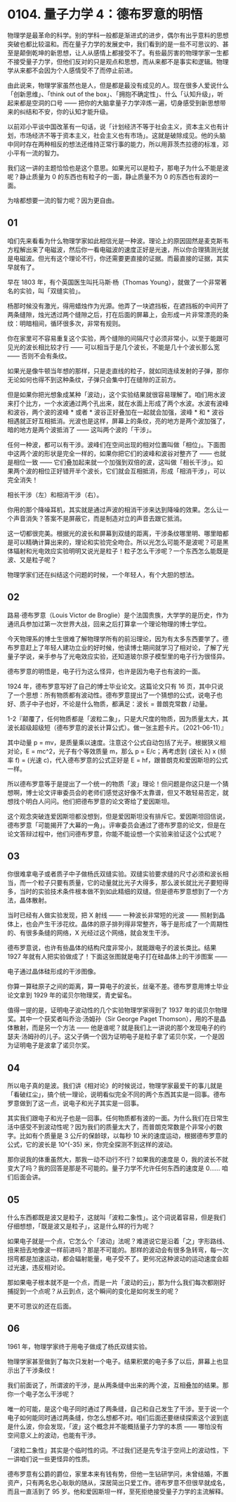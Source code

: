 # 0104. 量子力学 4：德布罗意的明悟

物理学是最革命的科学。别的学科一般都是渐进式的进步，偶尔有出乎意料的思想突破也都比较温和。而在量子力学的发展史中，我们看到的是一些不可思议的、甚至是颠倒乾坤的新思想，让人从感情上都接受不了。有些最厉害的物理学家一生都不接受量子力学，但他们反对的只是观点和思想，而从来都不是事实和逻辑。物理学从来都不会因为个人感情受不了而停止前进。

由此说来，物理学家虽然也是人，但是都是最没有成见的人。现在很多人爱说什么「创新思维」、「think out of the box」、「拥抱不确定性」、什么「认知升级」，听起来都是空洞的口号 —— 把你的大脑拿量子力学淬炼一遍，切身感受到新思想带来的纠结和不安，你的认知才能升级。

以前邓小平谈中国改革有一句话，说「计划经济不等于社会主义，资本主义也有计划，市场经济不等于资本主义，社会主义也有市场」。这就是破除成见。他的头脑中同时存在两种相反的想法还维持正常行事的能力，所以用菲茨杰拉德的标准，邓小平有一流的智力。

我们这一讲的主题恰恰也是这个意思。如果光可以是粒子，那电子为什么不能是波呢？静止质量为 0 的东西也有粒子的一面，静止质量不为 0 的东西也有波的一面。

为啥都想要一流的智力呢？因为更自由。

## 01

咱们先来看看为什么物理学家如此相信光是一种波。理论上的原因固然是麦克斯韦方程解出来了电磁波，然后你一看电磁波的速度正好是光速，所以你合理猜测光就是电磁波。但光有这个理论不行，你还需要更直接的证据。而最直接的证据，其实早就有了。

早在 1803 年，有个英国医生叫托马斯·杨（Thomas Young），就做了一个非常著名的实验，叫「双缝实验」。

杨那时候没有激光，得用蜡烛作为光源。他弄了一块遮挡板，在遮挡板的中间开了两条缝隙，烛光透过两个缝隙之后，打在后面的屏幕上，会形成一片非常漂亮的条纹：明暗相间，循环很多次，非常有规则。

你在家里可不容易重复这个实验，两个缝隙的间隔尺寸必须非常小，以至于能跟可见光的波长相比较才行 —— 可以相当于是几个波长，不能是几十个波长那么宽 —— 否则不会有条纹。

如果光是像牛顿当年想的那样，只是走直线的粒子，就如同连续发射的子弹，那你无论如何也得不到这种条纹，子弹只会集中打在缝隙的正前方。

但是如果你把光想象成某种「波动」，这个实验结果就很容易理解了。咱们用水波来打个比方，一个水波通过两个孔出来，就在水面上形成了两个水波。水波有波峰和波谷，两个波的波峰 * 或者 * 波谷正好叠加在一起就会加强，波峰 * 和 * 波谷相遇就正好互相抵消。光波也是这样，屏幕上的条纹，亮的地方是两个波加强了，暗的地方是两个波抵消了 —— 这叫两个波的「干涉」。

任何一种波，都可以有干涉。波峰们在空间出现的相对位置叫做「相位」。下面图中这两个波的形状是完全一样的，如果你把它们的波峰和波谷对整齐了 —— 也就是相位一致 —— 它们叠加起来就一个加强到双倍的波，这叫做「相长干涉」。如果两个波的相位正好错开半个波长，它们就会互相抵消，形成「相消干涉」，可以完全消失！

相长干涉（左）和相消干涉（右）。

你用的那个降噪耳机，其实就是通过声波的相消干涉来达到降噪的效果。怎么让一个声音消失？答案不是屏蔽它，而是制造对立的声音去跟它抵消。

这一切都很完美。根据光的波长和屏幕到双缝的距离，干涉条纹哪里明、哪里暗都是可以精确计算出来的，理论和实验完全吻合。所以光怎么可能不是波呢？可是黑体辐射和光电效应实验明明又说光是粒子！粒子怎么干涉呢？一个东西怎么能既是波、又是粒子呢？

物理学家们还在纠结这个问题的时候，一个年轻人，有个大胆的想法。

## 02

路易·德布罗意（Louis Victor de Broglie）是个法国贵族，大学学的是历史，作为通讯兵参加过第一次世界大战，回来之后打算拿一个理论物理的博士学位。

今天物理系的博士生很难了解物理学所有的前沿理论，因为有太多东西要学了。德布罗意赶上了年轻人建功立业的好时候，他读博士期间就学习了相对论，了解了光量子学说，亲手参与了光电效应实验，还知道玻尔原子模型里的电子行为很怪异。

德布罗意的明悟是，电子行为这么怪异，也许是因为电子也有波的一面。

1924 年，德布罗意写好了自己的博士毕业论文。这篇论文只有 16 页，其中只说了一个思想：所有物质都有波动性。德布罗意提出了一个猜想的公式，说电子也好、质子中子也好，不论是什么物质，都满足：波长 = 普朗克常数 / 动量。

1-2『颠覆了，任何物质都是「波粒二象」，只是大尺度的物质，因为质量太大，其波长超级超级短（德布罗意的波长计算公式）。做一张主题卡片。（2021-06-11）』

其中动量 p = mv，是质量乘以速度。注意这个公式自动包括了光子。根据狭义相对论，E = mc^2，光子有个等效质量 m，那么 p = E/c；再考虑到 (波长 λ) x (频率 f) = (光速 c)，代入德布罗意的公式正好是 E = hf，跟普朗克和爱因斯坦的公式一样。

所以德布罗意等于是提出了一个统一的物质「波」理论！但问题是你这只是一个猜想啊，博士论文评审委员会的老师们感觉这好像不太靠谱，但又不敢轻易否定，就想找个明白人问问。他们把德布罗意的论文寄给了爱因斯坦。

这个观念突破连爱因斯坦都没想到，但是爱因斯坦没有排斥它。爱因斯坦回信说，德布罗意「可能揭开了大幕的一角」。评审委员会通过了德布罗意的论文，但是在论文答辩过程中，他们问德布罗意，你能不能设想一个实验来验证这个公式呢？

## 03

你很难拿电子或者质子中子做杨氏双缝实验。双缝实验要求缝的尺寸必须和波长相当，而一个粒子只要有质量，它的动量就比光子大得多，那么波长就比光子要短得多，当时的实验技术条件根本做不到如此精细的双缝。但是德布罗意想到了一个方法，晶体散射。

当时已经有人做实验发现，把 X 射线 —— 一种波长非常短的光波 —— 照射到晶体上，也会产生干涉花纹。晶体的原子排列得非常整齐，等于是形成了一个周期性的、有很多条缝的网络，X 光经过这个网络，就会发生干涉。

德布罗意说，也许有些晶体的结构尺度非常小，就能跟电子的波长类比。结果 1927 年就有人把实验做成了！下面这张图就是电子打在硅晶体上的干涉图案 ——

电子通过晶体硅形成的干涉图像。

你算一算硅原子之间的距离，算一算电子的波长，丝毫不差。德布罗意用博士毕业论文拿到 1929 年的诺贝尔物理奖，青史留名。

值得一提的是，证明电子波动性的几个实验物理学家得到了 1937 年的诺贝尔物理奖。其中一个获奖者叫乔治·汤姆孙（Sir George Paget Thomson），用的不是晶体散射，而是另一个方法 —— 他是谁呢？就是我们上一讲说的那个发现电子的约瑟夫·汤姆孙的儿子。这父子俩一个因为证明电子是粒子拿了诺贝尔奖，一个是因为证明电子是波拿了诺贝尔奖。

## 04

所以电子真的是波。我们讲《相对论》的时候说过，物理学家最爱干的事儿就是「看破红尘」，搞个统一理论，说明看似完全不同的两个东西其实是一回事。德布罗意做到了这一点，说电子和光子其实是一回事。

其实我们跟电子和光子也是一回事。任何物质都有波的一面。为什么我们在日常生活中感受不到波动性呢？因为我们的质量太大了，而普朗克常数是个非常小的数字。比如有个质量是 3 公斤的保龄球，以每秒 10 米的速度运动，根据德布罗意的公式，它的波长是 10^(-35) 米，你完全探测不到这样的波动。

那你说我的体重虽然大，那我一动不动行不行？如果我的速度是 0，我的波长不就变大了吗？我的回答是那是不可能的。量子力学不允许任何东西的速度是 0…… 咱们后面会讲。

## 05

什么东西都既是波又是粒子，这就叫「波粒二象性」。这个词说着容易，但是我们仔细想想，「既是波又是粒子」，这是什么样的行为呢？

如果电子就是一个点，它怎么个「波动」法呢？难道说它是沿着「之」字形路线、扭来扭去地像波一样前进吗？那是不可能的。那样的波动会有很多急转弯，每一次拐弯都是加速运动，都会辐射能量，电子受不了。更何况这种波动的运动速度会超过光速，违反相对论。

那如果电子根本就不是一个点，而是一片「波动的云」，那为什么我们每次都刚好捕捉到一个点呢？从云到点，这个瞬间的变化是如何发生的呢？

更不可思议的还在后面。

## 06

1961 年，物理学家终于用电子做成了杨氏双缝实验。

物理学家甚至做到了每次只发射一个电子。结果积累的电子多了以后，屏幕上也显示出了干涉条纹！

我们前面说了，所谓波的干涉，是从两条缝中出来的两个波，互相叠加的结果。那你一个电子怎么干涉呢？

唯一的可能，是这个电子同时通过了两条缝，自己和自己发生了干涉。至于说一个电子如何能同时通过两条缝，你怎么想都不对。咱们后面还要继续探索这个波到底是什么波，你会发现，「波」这个概念并不能概括量子力学的本质 —— 哪怕没有空间意义上的波动，也能有干涉。

「波粒二象性」其实是个临时性的词。不过我们还是先专注于空间上的波动性，下一讲咱们说一些更怪异的性质。

德布罗意有公爵的爵位，家里本来有钱有势，但他一生钻研学问，未曾结婚，不置资产，只有两名忠心耿耿的随从，深居简出只爱工作。德布罗意不但很早就成名，而且一直活到了 95 岁。他和爱因斯坦一样，至死拒绝接受量子力学的主流解释。
